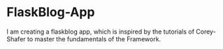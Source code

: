 # FlaskBlog-App
I am creating a flaskblog app, which is inspired by the tutorials of Corey-Shafer to master the fundamentals of the Framework.
